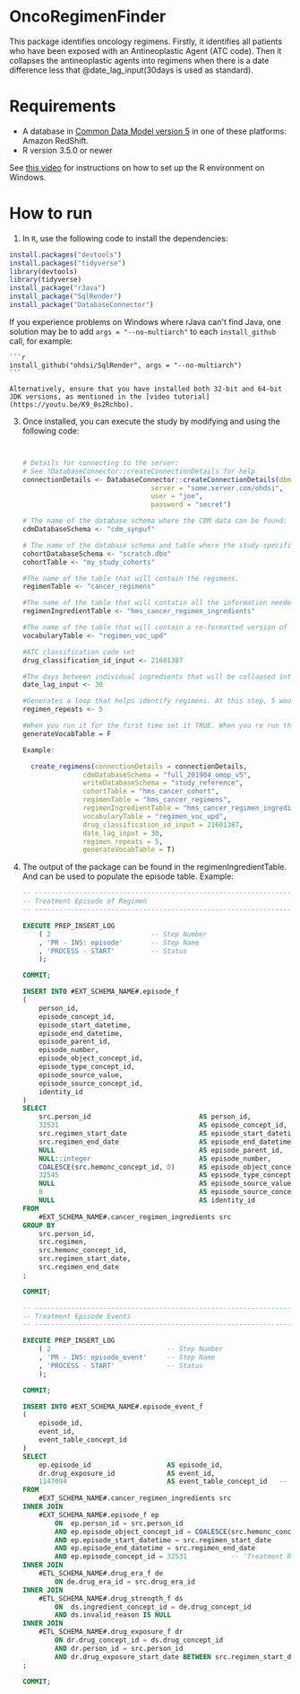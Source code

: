 OncoRegimenFinder
==============================

  This package identifies oncology regimens. Firstly, it identifies all patients who have been exposed with an Antineoplastic Agent (ATC code). Then it collapses the antineoplastic agents into regimens when there is a date difference less that @date_lag_input(30days is used as standard).

Requirements
============

  - A database in [Common Data Model version 5](https://github.com/OHDSI/CommonDataModel) in one of these platforms: Amazon RedShift.
- R version 3.5.0 or newer

See [this video](https://youtu.be/K9_0s2Rchbo) for instructions on how to set up the R environment on Windows.

How to run
==========
  1. In `R`, use the following code to install the dependencies:

  ```r
install.packages("devtools")
install.packages("tidyverse")
library(devtools)
library(tidyverse)
install_package("rJava")
install_package("SqlRender")
install_package("DatabaseConnector")
```

If you experience problems on Windows where rJava can't find Java, one solution may be to add `args = "--no-multiarch"` to each `install_github` call, for example:

	```r
	install_github("ohdsi/SqlRender", args = "--no-multiarch")
	```

	Alternatively, ensure that you have installed both 32-bit and 64-bit JDK versions, as mentioned in the [video tutorial](https://youtu.be/K9_0s2Rchbo).



3. Once installed, you can execute the study by modifying and using the following code:

	```r


	# Details for connecting to the server:
	# See ?DatabaseConnector::createConnectionDetails for help
	connectionDetails <- DatabaseConnector::createConnectionDetails(dbms = "postgresql",
									server = "some.server.com/ohdsi",
									user = "joe",
									password = "secret")

	# The name of the database schema where the CDM data can be found:
	cdmDatabaseSchema <- "cdm_synpuf"

	# The name of the database schema and table where the study-specific cohorts will be instantiated:
	cohortDatabaseSchema <- "scratch.dbo"
	cohortTable <- "my_study_cohorts"

	#The name of the table that will contain the regimens.
	regimenTable <- "cancer_regimens"

	#The name of the table that will contatin all the information needed in order to generate the episode tables
	regimenIngredientTable <- "hms_cancer_regimen_ingredients"

	#The name of the table that will contain a re-formatted version of the HemOnc vocabulary
	vocabularyTable <- "regimen_voc_upd"

	#ATC classification code set
	drug_classification_id_input <- 21601387

	#The days between individual ingredients that will be collapsed into a regimen
	date_lag_input <- 30

	#Generates a loop that helps identify regimens. At this step, 5 would be sufficient.
	regimen_repeats <- 5

	#When you run it for the first time set it TRUE. When you re run the package set it as FALSE.
	generateVocabTable = F

	Example:

      create_regimens(connectionDetails = connectionDetails,
                   cdmDatabaseSchema = "full_201904_omop_v5",
                   writeDatabaseSchema = "study_reference",
                   cohortTable = "hms_cancer_cohort",
                   regimenTable = "hms_cancer_regimens",
                   regimenIngredientTable = "hms_cancer_regimen_ingredients",
                   vocabularyTable = "regimen_voc_upd",
                   drug_classification_id_input = 21601387,
                   date_lag_input = 30,
                   regimen_repeats = 5,
                   generateVocabTable = T)

	```

4. The output of the package can be found in the regimenIngredientTable. And can be used to populate the episode table. Example:

	```SQL
	-- -------------------------------------------------------------------
	-- Treatment Episode of Regimen
	-- -------------------------------------------------------------------

    EXECUTE PREP_INSERT_LOG
        ( 2                         -- Step Number
        , 'PR - INS: episode'       -- Step Name
        , 'PROCESS - START'         -- Status
        );

    COMMIT;

    INSERT INTO #EXT_SCHEMA_NAME#.episode_f
    (
        person_id,
        episode_concept_id,
        episode_start_datetime,
        episode_end_datetime,
        episode_parent_id,
        episode_number,
        episode_object_concept_id,
        episode_type_concept_id,
        episode_source_value,
        episode_source_concept_id,
        identity_id
    )
    SELECT
        src.person_id                           AS person_id,
        32531                                   AS episode_concept_id,          -- 'Treatment Regimen'
        src.regimen_start_date                  AS episode_start_datetime,
        src.regimen_end_date                    AS episode_end_datetime,
        NULL                                    AS episode_parent_id,
        NULL::integer                           AS episode_number,
        COALESCE(src.hemonc_concept_id, 0)      AS episode_object_concept_id,
        32545                                   AS episode_type_concept_id,     -- 'Episode algorithmically derived from EHR'
        NULL                                    AS episode_source_value,
        0                                       AS episode_source_concept_id,
        NULL                                    AS identity_id
    FROM
        #EXT_SCHEMA_NAME#.cancer_regimen_ingredients src
    GROUP BY
        src.person_id,
        src.regimen,
        src.hemonc_concept_id,
        src.regimen_start_date,
        src.regimen_end_date
    ;

    COMMIT;

	-- -------------------------------------------------------------------
	-- Treatment Episode Events
	-- -------------------------------------------------------------------

    EXECUTE PREP_INSERT_LOG
        ( 2                             -- Step Number
        , 'PR - INS: episode_event'     -- Step Name
        , 'PROCESS - START'             -- Status
        );

    COMMIT;

    INSERT INTO #EXT_SCHEMA_NAME#.episode_event_f
    (
        episode_id,
        event_id,
        event_table_concept_id
    )
    SELECT
        ep.episode_id                   AS episode_id,
        dr.drug_exposure_id             AS event_id,
        1147094                         AS event_table_concept_id   -- 'drug_exposure.drug_exposure_id'
    FROM
        #EXT_SCHEMA_NAME#.cancer_regimen_ingredients src
    INNER JOIN
        #EXT_SCHEMA_NAME#.episode_f ep
            ON  ep.person_id = src.person_id
            AND ep.episode_object_concept_id = COALESCE(src.hemonc_concept_id, 0)
            AND ep.episode_start_datetime = src.regimen_start_date
            AND ep.episode_end_datetime = src.regimen_end_date
            AND ep.episode_concept_id = 32531           -- 'Treatment Regimen'
    INNER JOIN
        #ETL_SCHEMA_NAME#.drug_era_f de
            ON de.drug_era_id = src.drug_era_id
    INNER JOIN
        #ETL_SCHEMA_NAME#.drug_strength_f ds
            ON  ds.ingredient_concept_id = de.drug_concept_id
            AND ds.invalid_reason IS NULL
    INNER JOIN
        #ETL_SCHEMA_NAME#.drug_exposure_f dr
            ON dr.drug_concept_id = ds.drug_concept_id
            AND dr.person_id = src.person_id
            AND dr.drug_exposure_start_date BETWEEN src.regimen_start_date AND src.regimen_end_date
    ;

    COMMIT;
	```
